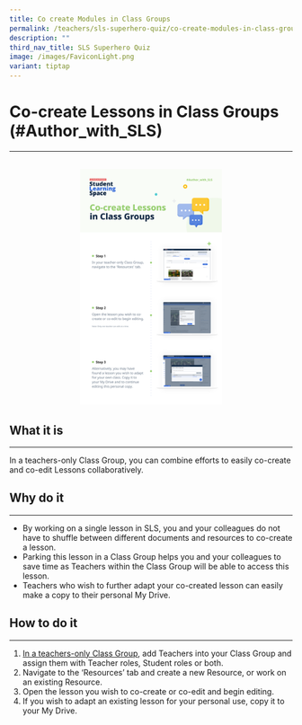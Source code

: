 ```yaml
---
title: Co create Modules in Class Groups
permalink: /teachers/sls-superhero-quiz/co-create-modules-in-class-groups/
description: ""
third_nav_title: SLS Superhero Quiz
image: /images/FaviconLight.png
variant: tiptap
---
```

<h1 class="page-title">Co-create Lessons in Class Groups (#Author_with_SLS)</h1>
<hr>
<br>
<div style="text-align:center;">
  <a target="_blank" href="/files/Marcomms/SLS%20Superhero%20Quiz/Author%201.pdf"> <img style="width:50%" src="/images/2Teacher/Marcomms/SLS%20Superhero%20Quiz/Author%201.png"></a>
</div>

<h2>What it is</h2>
<hr>
<p>In a teachers-only Class Group, you can combine efforts to easily co-create and co-edit Lessons collaboratively.</p>
<h2>Why do it</h2>
<hr>
<ul>
  <li>By working on a single lesson in SLS, you and your colleagues do not have to shuffle between different documents and resources to co-create a lesson.</li>
  <li>Parking this lesson in a Class Group helps you and your colleagues to save time as Teachers within the Class Group will be able to access this lesson.</li>
  <li>Teachers who wish to further adapt your co-created lesson can easily make a copy to their personal My Drive.</li>
</ul>
<h2>How to do it</h2>
<hr>
<ol>
  <li><a target="_blank" href="/teacher-user-guide/organise/create-class-groups/">In a teachers-only Class Group</a>, add Teachers into your Class Group and assign them with Teacher roles, Student roles or both.</li>
  <li>Navigate to the ‘Resources’ tab and create a new Resource, or work on an existing Resource.</li>
  <li>Open the lesson you wish to co-create or co-edit and begin editing.</li>
  <li>If you wish to adapt an existing lesson for your personal use, copy it to your My Drive.</li>
</ol>